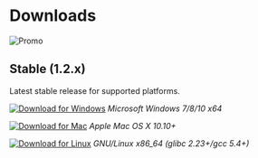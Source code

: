 # Downloads

![Promo](https://github.com/rodlie/cyan/raw/master/docs/images/cyan-promo-04.png)

## Stable (1.2.x)

Latest stable release for supported platforms.

 [![Download for Windows](https://github.com/rodlie/cyan/raw/master/docs/images/download_for_windows.png)](https://github.com/rodlie/cyan/releases/download/1.2.1/Cyan-1.2.1-Windows.7z) *Microsoft Windows 7/8/10 x64*
 
 [![Download for Mac](https://github.com/rodlie/cyan/raw/master/docs/images/download_for_mac.png)](https://github.com/rodlie/cyan/releases/download/1.2.1/Cyan-1.2.1-Mac.dmg) *Apple Mac OS X 10.10+*
 
 [![Download for Linux](https://github.com/rodlie/cyan/raw/master/docs/images/download_for_linux.png)](https://github.com/rodlie/cyan/releases/download/1.2.2-rc1/Cyan-1.2.2-rc1-Linux.txz) *GNU/Linux x86_64 (glibc 2.23+/gcc 5.4+)*


